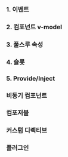 ### 1. 이벤트

### 2. 컴포넌트 v-model

### 3. 풀스루 속성

### 4. 슬롯

### 5. Provide/Inject

### 비동기 컴포넌트

### 컴포저블

### 커스텀 디렉티브

### 플러그인